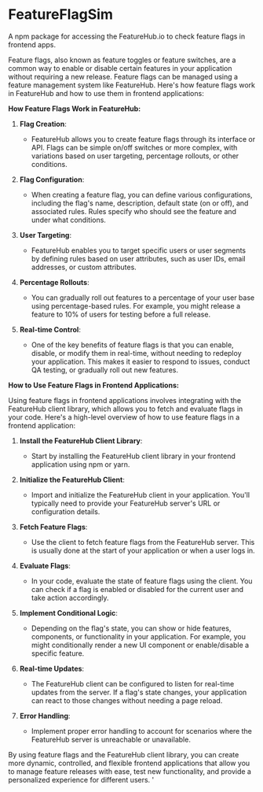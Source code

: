 # FeatureFlagSim
A npm package for accessing the FeatureHub.io to check feature flags in frontend apps.

Feature flags, also known as feature toggles or feature switches, are a common way to enable or disable certain features in your application without requiring a new release. Feature flags can be managed using a feature management system like FeatureHub. Here's how feature flags work in FeatureHub and how to use them in frontend applications:

**How Feature Flags Work in FeatureHub:**

1. **Flag Creation**:
   - FeatureHub allows you to create feature flags through its interface or API. Flags can be simple on/off switches or more complex, with variations based on user targeting, percentage rollouts, or other conditions.

2. **Flag Configuration**:
   - When creating a feature flag, you can define various configurations, including the flag's name, description, default state (on or off), and associated rules. Rules specify who should see the feature and under what conditions.

3. **User Targeting**:
   - FeatureHub enables you to target specific users or user segments by defining rules based on user attributes, such as user IDs, email addresses, or custom attributes.

4. **Percentage Rollouts**:
   - You can gradually roll out features to a percentage of your user base using percentage-based rules. For example, you might release a feature to 10% of users for testing before a full release.

5. **Real-time Control**:
   - One of the key benefits of feature flags is that you can enable, disable, or modify them in real-time, without needing to redeploy your application. This makes it easier to respond to issues, conduct QA testing, or gradually roll out new features.

**How to Use Feature Flags in Frontend Applications:**

Using feature flags in frontend applications involves integrating with the FeatureHub client library, which allows you to fetch and evaluate flags in your code. Here's a high-level overview of how to use feature flags in a frontend application:

1. **Install the FeatureHub Client Library**:
   - Start by installing the FeatureHub client library in your frontend application using npm or yarn.

2. **Initialize the FeatureHub Client**:
   - Import and initialize the FeatureHub client in your application. You'll typically need to provide your FeatureHub server's URL or configuration details.

3. **Fetch Feature Flags**:
   - Use the client to fetch feature flags from the FeatureHub server. This is usually done at the start of your application or when a user logs in.

4. **Evaluate Flags**:
   - In your code, evaluate the state of feature flags using the client. You can check if a flag is enabled or disabled for the current user and take action accordingly.

5. **Implement Conditional Logic**:
   - Depending on the flag's state, you can show or hide features, components, or functionality in your application. For example, you might conditionally render a new UI component or enable/disable a specific feature.

6. **Real-time Updates**:
   - The FeatureHub client can be configured to listen for real-time updates from the server. If a flag's state changes, your application can react to those changes without needing a page reload.

7. **Error Handling**:
   - Implement proper error handling to account for scenarios where the FeatureHub server is unreachable or unavailable.

By using feature flags and the FeatureHub client library, you can create more dynamic, controlled, and flexible frontend applications that allow you to manage feature releases with ease, test new functionality, and provide a personalized experience for different users.
'
